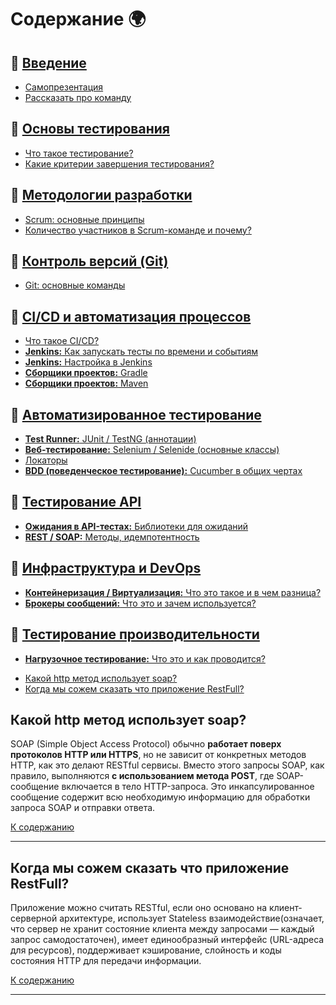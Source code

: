 # Содержание 🌍 <a id="content"></a>

## 🔷 [Введение](#введение)  

- [Самопрезентация](#самопрезентация)  
- [Рассказать про команду](#рассказать-про-команду)  

## 🔷 [Основы тестирования](#основы-тестирования)  

- [Что такое тестирование?](#что-такое-тестирование)  
- [Какие критерии завершения тестирования?](#какие-критерии-завершения-тестирования)  

## 🔷 [Методологии разработки](#методологии-разработки)  

- [Scrum: основные принципы](#scrum-основные-принципы)  
- [Количество участников в Scrum-команде и почему?](#количество-участников-в-scrum-команде-и-почему)  

## 🔷 [Контроль версий (Git)](#контроль-версий-git)  

- [Git: основные команды](#git-основные-команды)  

## 🔷 [CI/CD и автоматизация процессов](#ci-cd-и-автоматизация-процессов)  

- [Что такое CI/CD?](#что-такое-ci-cd)   
- [**Jenkins:** Как запускать тесты по времени и событиям](#как-запускать-тесты-по-времени-и-событиям-в-jenkins)  
- [**Jenkins:** Настройка в Jenkins](#настройка-в-jenkins)  
- [**Сборщики проектов:** Gradle](#gradle)  
- [**Сборщики проектов:** Maven](#maven)  

## 🔷 [Автоматизированное тестирование](#автоматизированное-тестирование) 

  - [**Test Runner:** JUnit / TestNG (аннотации)](#junit-testng-аннотации)   
  - [**Веб-тестирование:** Selenium / Selenide (основные классы)](#selenium-selenide-основные-классы)  
  - [Локаторы](#локаторы)    
  - [**BDD (поведенческое тестирование):** Cucumber в общих чертах](#cucumber-в-общих-чертах)  

## 🔷 [Тестирование API](#тестирование-api)  

  - [**Ожидания в API-тестах:** Библиотеки для ожиданий](#библиотеки-для-ожиданий-в-api-тестах)    
  - [**REST / SOAP:** Методы, идемпотентность](#rest-soap-методы-идемпотентность)  

## 🔷 [Инфраструктура и DevOps](#инфраструктура-и-devops)  

  - [**Контейнеризация / Виртуализация:** Что это такое и в чем разница?](#контейнеризация-виртуализация)   
  - [**Брокеры сообщений:** Что это и зачем используется?](#брокеры-сообщений)  

## 🔷 [Тестирование производительности](#тестирование-производительности)  
 
  - [**Нагрузочное тестирование:** Что это и как проводится?](#нагрузочное-тестирование)  






+ [Какой http метод использует soap?](#http-метод)  
+ [Когда мы сожем сказать что приложение RestFull?](#приложение-RestFull)  


## Какой http метод использует soap? <a id="http-метод"></a>

SOAP (Simple Object Access Protocol) обычно **работает поверх протоколов HTTP или HTTPS**, 
но не зависит от конкретных методов HTTP, как это делают RESTful сервисы. Вместо этого запросы SOAP,
как правило, выполняются **с использованием метода POST**, где SOAP-сообщение включается в тело HTTP-запроса. 
Это инкапсулированное сообщение содержит всю необходимую информацию для обработки запроса SOAP и отправки ответа.


[К содержанию](#content)

---

## Когда мы сожем сказать что приложение RestFull? <a id="приложение-RestFull"></a>

Приложение можно считать RESTful, если оно основано на клиент-серверной архитектуре, 
использует Stateless взаимодействие(означает, что сервер не хранит состояние клиента между запросами — каждый запрос самодостаточен),
имеет единообразный интерфейс (URL-адреса для ресурсов), 
поддерживает кэширование, слойность и коды состояния HTTP для передачи информации.

[К содержанию](#content)

---
